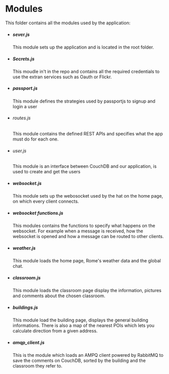 # Modules
This folder contains all the modules used by the application:

* ##### _sever.js_

  This module sets up the application and is located in the root folder.

* ##### _Secrets.js_

  This moudle in't in the repo and contains all the required credentials to use the extran services such as Oauth or Flickr.

* ##### _passport.js_

  This module defines the strategies used by passportjs to signup and login a user

* ###### _routes.js_

  This module contains the defined REST APIs and specifies what the app must do for each one.

* ###### _user.js_

  This module is an interface between CouchDB and our application, is used to create and get the users

* ##### _websocket.js_

  This module sets up the webosocket used by the hat on the home page, on which every client connects.

* ##### _websocket functions.js_

  This modules contains the functions to specify what happens on the websocket.
  For example when a message is received, how the websocket is opened and how a message can be routed to other clients.

* ##### _weather.js_

  This module loads the home page, Rome's weather data and the global chat.

* ##### _classroom.js_
  This module loads the classroom page display the information, pictures and comments about the chosen classroom.

* ##### _buildings.js_
  This module load the building page, displays the general building informations.
  There is also a map of the nearest POIs which lets you calculate direction from a given address.

* ##### *amqp\_client.js*
  This is the module which loads an AMPQ client powered by RabbitMQ to save the comments on CouchDB, sorted by the building and the classroom they refer to.
